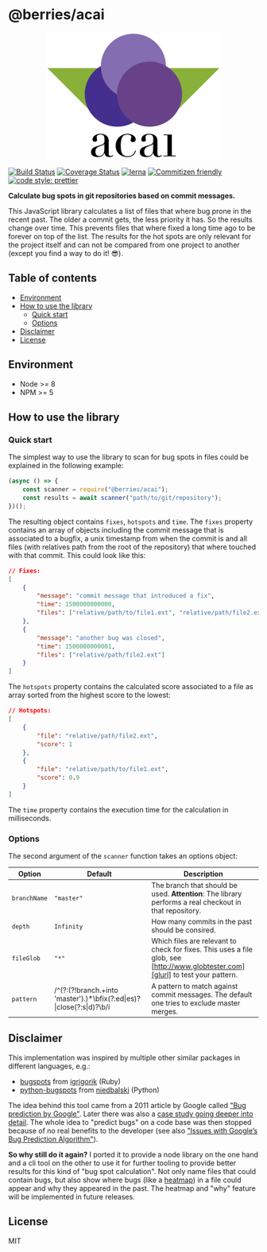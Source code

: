 # @berries/acai

<p align="center">
    <img
        src="logo.svg"
        width="350"
        height="255"
        alt="Berries acai logo with three berries and two leafs."
    />
</p>

[![Build Status][bsurl]][bsimg]
[![Coverage Status][csimg]][csurl]
[![lerna][lnimg]][lnurl]
[![Commitizen friendly][cfimg]][cfurl]
[![code style: prettier][ptimg]][pturl]

**Calculate bug spots in git repositories based on commit messages.**

This JavaScript library calculates a list of files that where bug prone in the recent past. The older a commit gets, the less priority it has. So the results change over time. This prevents files that where fixed a long time ago to be forever on top of the list. The results for the hot spots are only relevant for the project itself and can not be compared from one project to another (except you find a way to do it! 😎).

## Table of contents

* [Environment](#environment)
* [How to use the library](#how-to-use-the-library)
  * [Quick start](#quick-start)
  * [Options](#options)
* [Disclaimer](#disclaimer)
* [License](#license)

## Environment

* Node >= 8
* NPM >= 5

## How to use the library

### Quick start

The simplest way to use the library to scan for bug spots in files could be explained in the following example:

```javascript
(async () => {
    const scanner = require("@berries/acai");
    const results = await scanner("path/to/git/repository");
})();
```

The resulting object contains `fixes`, `hotspots` and `time`. The `fixes` property contains an array of objects including the commit message that is associated to a bugfix, a unix timestamp from when the commit is and all files (with relatives path from the root of the repository) that where touched with that commit. This could look like this:

```json
// Fixes:
[
    {
        "message": "commit message that introduced a fix",
        "time": 1500000000000,
        "files": ["relative/path/to/file1.ext", "relative/path/file2.ext"]
    },
    {
        "message": "another bug was closed",
        "time": 1500000000001,
        "files": ["relative/path/file2.ext"]
    }
]
```

The `hotspots` property contains the calculated score associated to a file as array sorted from the highest score to the lowest:

```json
// Hotspots:
[
    {
        "file": "relative/path/file2.ext",
        "score": 1
    },
    {
        "file": "relative/path/to/file1.ext",
        "score": 0.9
    }
]
```

The `time` property contains the execution time for the calculation in milliseconds.

### Options

The second argument of the `scanner` function takes an options object:

| Option       | Default                                                                            | Description                                                                                                                      |
| ------------ | ---------------------------------------------------------------------------------- | -------------------------------------------------------------------------------------------------------------------------------- |
| `branchName` | `"master"`                                                                         | The branch that should be used. **Attention**: The library performs a real checkout in that repository.                          |
| `depth`      | `Infinity`                                                                         | How many commits in the past should be consired.                                                                                 |
| `fileGlob`   | `"*"`                                                                              | Which files are relevant to check for fixes. This uses a file glob, see [http://www.globtester.com][glurl] to test your pattern. |
| `pattern`    | /^(?:(?!branch.+into 'master').)\*\bfix(?:ed&#124;es)?&#124;close(?:s&#124;d)?\b/i | A pattern to match against commit messages. The default one tries to exclude master merges.                                      |

## Disclaimer

This implementation was inspired by multiple other similar packages in different languages, e.g.:

* [bugspots][b1url] from [igrigorik][u1url] (Ruby)
* [python-bugspots][b2url] from [niedbalski][u2url] (Python)

The idea behind this tool came from a 2011 article by Google called ["Bug prediction by Google"][bpurl]. Later there was also a [case study going deeper into detail][cgurl]. The whole idea to "predict bugs" on a code base was then stopped because of no real benefits to the developer (see also ["Issues with Google’s Bug Prediction Algorithm"][biurl]).

**So why still do it again?** I ported it to provide a node library on the one hand and a cli tool on the other to use it for further tooling to provide better results for this kind of "bug spot calculation". Not only name files that could contain bugs, but also show where bugs (like a [heatmap][hmurl]) in a file could appear and why they appeared in the past. The heatmap and "why" feature will be implemented in future releases.

## License

MIT

[bsurl]: https://travis-ci.org/MartinHelmut/berries.svg?branch=master
[bsimg]: https://travis-ci.org/MartinHelmut/berries
[csimg]: https://coveralls.io/repos/github/MartinHelmut/berries/badge.svg?branch=master
[csurl]: https://coveralls.io/github/MartinHelmut/berries?branch=master
[lnurl]: https://lernajs.io/
[lnimg]: https://img.shields.io/badge/maintained%20with-lerna-cc00ff.svg
[cfimg]: https://img.shields.io/badge/commitizen-friendly-brightgreen.svg
[cfurl]: http://commitizen.github.io/cz-cli/
[ptimg]: https://img.shields.io/badge/code_style-prettier-ff69b4.svg
[pturl]: https://github.com/prettier/prettier
[glurl]: http://www.globtester.com/
[bpurl]: http://google-engtools.blogspot.de/2011/12/bug-prediction-at-google.html
[cgurl]: https://static.googleusercontent.com/media/research.google.com/en/us/pubs/archive/41145.pdf
[biurl]: http://www.boyter.org/2015/07/issues-googles-bug-prediction-algorithm/
[b1url]: https://github.com/igrigorik/bugspots
[u1url]: https://github.com/igrigorik
[b2url]: https://github.com/niedbalski/python-bugspots
[u2url]: https://github.com/niedbalski
[hmurl]: https://en.wikipedia.org/wiki/Heat_map
